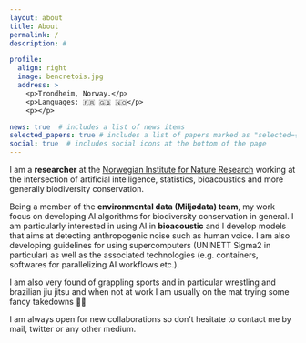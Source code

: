 ```yaml
---
layout: about
title: About
permalink: /
description: #

profile:
  align: right
  image: bencretois.jpg
  address: >
    <p>Trondheim, Norway.</p>
    <p>Languages: 🇫🇷 🇬🇧 🇳🇴️</p>
    <p></p>

news: true  # includes a list of news items
selected_papers: true # includes a list of papers marked as "selected={true}"
social: true  # includes social icons at the bottom of the page
---
```


I am a **researcher** at the [Norwegian Institute for Nature Research](https://www.nina.no/english/home) working at the intersection of artificial intelligence, statistics, bioacoustics and more generally biodiversity conservation.

Being a member of the **environmental data (Miljødata) team**, my work focus on developing AI algorithms for biodiversity conservation in general. I am particularly interested in using AI in **bioacoustic** and I develop models that aims at detecting anthropogenic noise such as human voice. I am also developing guidelines for using supercomputers (UNINETT Sigma2 in particular) as well as the associated technologies (e.g. containers, softwares for parallelizing AI workflows etc.).

I am also very found of grappling sports and in particular wrestling and brazilian jiu jitsu and when not at work I am usually on the mat trying some fancy takedowns 🤼‍♂️

I am always open for new collaborations so don't hesitate to contact me by mail, twitter or any other medium.


